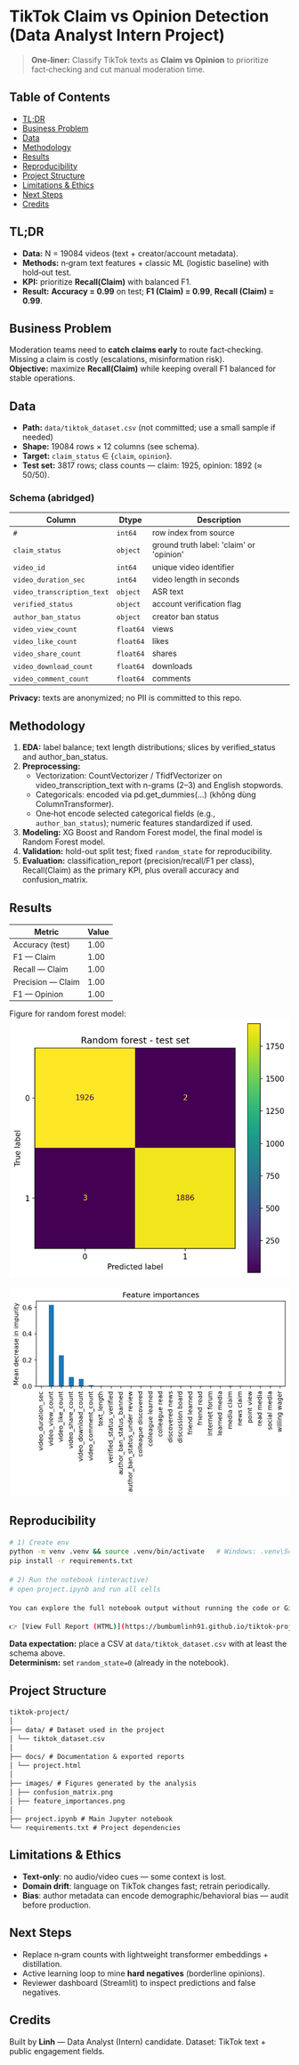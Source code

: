 # TikTok Claim vs Opinion Detection (Data Analyst Intern Project)

> **One‑liner:** Classify TikTok texts as **Claim vs Opinion** to prioritize fact‑checking and cut manual moderation time.

## Table of Contents
- [TL;DR](#tldr)
- [Business Problem](#business-problem)
- [Data](#data)
- [Methodology](#methodology)
- [Results](#results)
- [Reproducibility](#reproducibility)
- [Project Structure](#project-structure)
- [Limitations & Ethics](#limitations--ethics)
- [Next Steps](#next-steps)
- [Credits](#credits)

## TL;DR
- **Data:** N = 19084 videos (text + creator/account metadata).
- **Methods:** n‑gram text features + classic ML (logistic baseline) with hold‑out test.
- **KPI:** prioritize **Recall(Claim)** with balanced F1.
- **Result:** **Accuracy = 0.99** on test; **F1 (Claim) = 0.99**, **Recall (Claim) = 0.99**.

## Business Problem
Moderation teams need to **catch claims early** to route fact‑checking. Missing a claim is costly (escalations, misinformation risk).  
**Objective:** maximize **Recall(Claim)** while keeping overall F1 balanced for stable operations.

## Data
- **Path:** `data/tiktok_dataset.csv` (not committed; use a small sample if needed)  
- **Shape:** 19084 rows × 12 columns (see schema).  
- **Target:** `claim_status` ∈ {`claim`, `opinion`}.  
- **Test set:** 3817 rows; class counts — claim: 1925, opinion: 1892 (≈ 50/50).

### Schema (abridged)
| Column | Dtype | Description |
|---|---|---|
| `#` | `int64` | row index from source |
| `claim_status` | `object` | ground truth label: 'claim' or 'opinion' |
| `video_id` | `int64` | unique video identifier |
| `video_duration_sec` | `int64` | video length in seconds |
| `video_transcription_text` | `object` | ASR text |
| `verified_status` | `object` | account verification flag |
| `author_ban_status` | `object` | creator ban status |
| `video_view_count` | `float64` | views |
| `video_like_count` | `float64` | likes |
| `video_share_count` | `float64` | shares |
| `video_download_count` | `float64` | downloads |
| `video_comment_count` | `float64` | comments |

**Privacy:** texts are anonymized; no PII is committed to this repo.

## Methodology
1. **EDA:** label balance; text length distributions; slices by verified_status and author_ban_status.  
2. **Preprocessing:**  
   - Vectorization: CountVectorizer / TfidfVectorizer on video_transcription_text with n-grams (2–3) and English stopwords.
   - Categoricals: encoded via pd.get_dummies(...) (không dùng ColumnTransformer).
   - One‑hot encode selected categorical fields (e.g., `author_ban_status`); numeric features standardized if used.  
3. **Modeling:** XG Boost and Random Forest model, the final model is Random Forest model.  
4. **Validation:** hold-out split test; fixed `random_state` for reproducibility.  
5. **Evaluation:** classification_report (precision/recall/F1 per class), Recall(Claim) as the primary KPI, plus overall accuracy and confusion_matrix.

## Results
| Metric | Value |
|---|---|
| Accuracy (test) | 1.00 |
| F1 — Claim | 1.00 |
| Recall — Claim | 1.00 |
| Precision — Claim | 1.00 |
| F1 — Opinion | 1.00 |


Figure for random forest model:
![Confusion Matrix](images/confusion_matrix.png)

![Feaure importances](images/feature_importances.png)

## Reproducibility
```bash
# 1) Create env
python -m venv .venv && source .venv/bin/activate   # Windows: .venv\Scripts\activate
pip install -r requirements.txt

# 2) Run the notebook (interactive)
# open project.ipynb and run all cells

You can explore the full notebook output without running the code or Github can not run the code block:

👉 [View Full Report (HTML)](https://bumbumlinh91.github.io/tiktok-project/claim-opinion.html)
```

**Data expectation:** place a CSV at `data/tiktok_dataset.csv` with at least the schema above.  
**Determinism:** set `random_state=0` (already in the notebook).

## Project Structure
```
tiktok-project/
│
├── data/ # Dataset used in the project
│ └── tiktok_dataset.csv
│
├── docs/ # Documentation & exported reports
│ └── project.html
│
├── images/ # Figures generated by the analysis
│ ├── confusion_matrix.png
│ ├── feature_importances.png
│
├── project.ipynb # Main Jupyter notebook
└── requirements.txt # Project dependencies
```

## Limitations & Ethics
- **Text‑only**: no audio/video cues — some context is lost.
- **Domain drift**: language on TikTok changes fast; retrain periodically.
- **Bias**: author metadata can encode demographic/behavioral bias — audit before production.

## Next Steps
- Replace n‑gram counts with lightweight transformer embeddings + distillation.
- Active learning loop to mine **hard negatives** (borderline opinions).
- Reviewer dashboard (Streamlit) to inspect predictions and false negatives.

## Credits
Built by **Linh** — Data Analyst (Intern) candidate. Dataset: TikTok text + public engagement fields.
